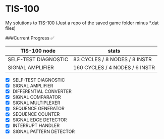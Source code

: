 # TIS-100

My solutions to <a href="https://en.wikipedia.org/wiki/TIS-100">TIS-100</a>
(Just a repo of the saved game folder minus *.dat files)

###Current Progress
:white_check_mark:

TIS-100 node | stats
------------- | -------------
SELF-TEST DIAGNOSTIC | 83 CYCLES / 8 NODES / 8 INSTR
SIGNAL AMPLIFIER | 160 CYCLES / 4 NODES / 6 INSTR

- [x] SELF-TEST DIAGNOSTIC
- [x] SIGNAL AMPLIFIER
- [x] DIFFERENTIAL CONVERTER
- [x] SIGNAL COMPARATOR
- [x] SIGNAL MULTIPLEXER
- [x] SEQUENCE GENERATOR
- [x] SEQUENCE COUNTER
- [x] SIGNAL EDGE DETECTOR
- [x] INTERRUPT HANDLER
- [x] SIGNAL PATTERN DETECTOR

